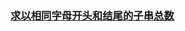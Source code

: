 ### [求以相同字母开头和结尾的子串总数](https://leetcode-cn.com/problems/substrings-that-begin-and-end-with-the-same-letter)

